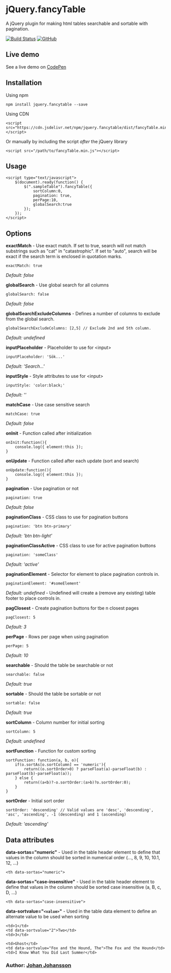 # jQuery.fancyTable

A jQuery plugin for making html tables searchable and sortable with pagination.

[![Build Status](https://img.shields.io/github/workflow/status/myspace-nu/jquery.fancyTable/CI)](https://github.com/myspace-nu/jquery.fancyTable/actions)
[![GitHub](https://img.shields.io/github/license/mashape/apistatus.svg)](https://github.com/myspace-nu/jquery.fancyTable/blob/master/LICENSE)

## Live demo

See a live demo on [CodePen](https://codepen.io/myspace-nu/full/ZVEKyR)

## Installation

Using npm

	npm install jquery.fancytable --save

Using CDN

	<script src="https://cdn.jsdelivr.net/npm/jquery.fancytable/dist/fancyTable.min.js"></script>

Or manually by including the script *after* the jQuery library

	<script src="/path/to/fancyTable.min.js"></script>

## Usage

	<script type="text/javascript">
		$(document).ready(function() {
			$(".sampleTable").fancyTable({
				sortColumn:0,
				pagination: true,
				perPage:10,
				globalSearch:true
			});		
		});
	</script>

## Options

**exactMatch** - Use exact match. If set to true, search will not match substrings such as "cat" in "catastrophic". If set to "auto", search will be exact if the search term is enclosed in quotation marks.

    exactMatch: true

*Default: false*

**globalSearch** - Use global search for all columns

    globalSearch: false

*Default: false*

**globalSearchExcludeColumns** - Defines a number of columns to exclude from the global search.

    globalSearchExcludeColumns: [2,5] // Exclude 2nd and 5th column.

*Default: undefined*

**inputPlaceholder** - Placeholder to use for &lt;input&gt;

    inputPlaceholder: 'Sök...'

*Default: 'Search...'*

**inputStyle** - Style attributes to use for &lt;input&gt;

    inputStyle: 'color:black;'

*Default: ''*

**matchCase** - Use case sensitive search

    matchCase: true

*Default: false*

**onInit** - Function called after initialization

	onInit:function(){
		console.log({ element:this });
	}

**onUpdate** - Function called after each update (sort and search)

	onUpdate:function(){
		console.log({ element:this });
	}

**pagination** - Use pagination or not

    pagination: true

*Default: false*

**paginationClass** - CSS class to use for pagination buttons

    pagination: 'btn btn-primary'

*Default: 'btn btn-light'*

**paginationClassActive** - CSS class to use for active pagination buttons

    pagination: 'someClass'

*Default: 'active'*

**paginationElement** - Selector for element to place pagination controls in.

    paginationElement: '#someElement'

*Default: undefined* - Undefined will create a (remove any existing) table footer to place controls in.

**pagClosest** - Create pagination buttons for tbe n closest pages

    pagClosest: 5

*Default: 3*

**perPage** - Rows per page when using pagination

    perPage: 5

*Default: 10*

**searchable** - Should the table be searchable or not

    searchable: false

*Default: true*

**sortable** - Should the table be sortable or not

    sortable: false

*Default: true*

**sortColumn** - Column number for initial sorting

    sortColumn: 5

*Default: undefined*

**sortFunction** - Function for custom sorting

    sortFunction: function(a, b, o){
		if(o.sortAs[o.sortColumn] == 'numeric'){
			return((o.sortOrder>0) ? parseFloat(a)-parseFloat(b) : parseFloat(b)-parseFloat(a));
		} else {
			return((a<b)?-o.sortOrder:(a>b)?o.sortOrder:0);
		}
	}

**sortOrder** - Initial sort order

    sortOrder: 'descending' // Valid values are 'desc', 'descending', 'asc', 'ascending', -1 (descending) and 1 (ascending)

*Default: 'ascending'*

## Data attributes

**data-sortas="numeric"** - Used in the table header element <th> to define that values in the column should be sorted in numerical order (..., 8, 9, 10, 10.1, 12, ...)

	<th data-sortas="numeric">

**data-sortas="case-insensitive"** - Used in the table header element <th> to define that values in the column should be sorted case insensitive (a, B, c, D, ...)

	<th data-sortas="case-insensitive">

**data-sortvalue="`<value>`"** - Used in the table data element <td> to define an alternate value to be used when sorting

	<td>1</td>
	<td data-sortvalue="2">Two</td>
	<td>3</td>

	<td>Ghost</td>
	<td data-sortvalue="Fox and the Hound, The">The Fox and the Hound</td>
	<td>I Know What You Did Last Summer</td>


### Author: [Johan Johansson](https://github.com/myspace-nu)
